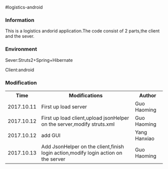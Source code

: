 #logistics-android
<h3>Information</h3>
<p>This is a logistics andorid application.The code consist of 2 parts,the client and the sever.</p>

<h3>Environment</h3>
<p>Sever:Struts2+Spring+Hibernate</p>
<p>Client:android</p>

<h3>Modification</h3>
<table>
<tr>
<th>Time</th>
<th>Modifications</th>
<th>Author</th>
</tr>
<tr>
<td>2017.10.11</td>
<td>First up load server</td>
<td>Guo Haoming</td>
</tr>
<tr>
<td>2017.10.12</td>
<td>First up load client,upload jsonHelper on the server,modify struts.xml</td>
<td>Guo Haoming</td>
</tr>
<tr>
<td>2017.10.12</td>
<td>add GUI</td>
<td>Yang Hanxiao</td>
</tr>
<tr>
<td>2017.10.13</td>
<td>Add JsonHelper on the client,finish login action,modify login action on the server</td>
<td>Guo Haoming</td>
</tr>